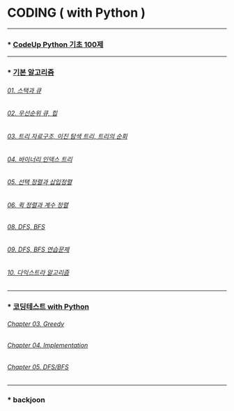 # CODING ( with Python )
---
### * [CodeUp Python 기초 100제](https://github.com/ejcho3792/Algorithm/tree/master/CodeUp)   
---   
### * [기본 알고리즘](https://github.com/ejcho3792/Algorithm/tree/master/algorithm_basic)
###### [01. 스택과 큐](https://github.com/ejcho3792/Algorithm/blob/master/algorithm_basic/AB01_stack_queue.ipynb)   
###### [02. 우선순위 큐, 힙](https://github.com/ejcho3792/Algorithm/blob/master/algorithm_basic/AB02_stack_que.ipynb)   
###### [03. 트리 자료구조, 이진 탐색 트리, 트리의 순회](https://github.com/ejcho3792/Algorithm/blob/master/algorithm_basic/AB03_tree.ipynb)   
###### [04. 바이너리 인덱스 트리](https://github.com/ejcho3792/Algorithm/blob/master/algorithm_basic/AB04_binary_indexed_tree.ipynb)   
###### [05. 선택 정렬과 삽입정렬](https://github.com/ejcho3792/Algorithm/blob/master/algorithm_basic/AB05_sorting.ipynb)   
###### [06. 퀵 정렬과 계수 정렬](https://github.com/ejcho3792/Algorithm/blob/master/algorithm_basic/AB06_sorting2.ipynb)   
###### [08. DFS, BFS](https://github.com/ejcho3792/Algorithm/blob/master/algorithm_basic/AB08_dfs_bfs.ipynb)   
###### [09. DFS, BFS 연습문제](https://github.com/ejcho3792/Algorithm/blob/master/algorithm_basic/AB09_dfs_bfs_exe.ipynb)   
###### [10. 다익스트라 알고리즘](https://github.com/ejcho3792/Algorithm/blob/master/algorithm_basic/AB10_dijkstra.ipynb)   









---   

### * [코딩테스트 with Python](https://github.com/ejcho3792/Algorithm/tree/master/coding_test_with_python#coding-test-with-python)   
###### [Chapter 03. Greedy](https://github.com/ejcho3792/Algorithm/tree/master/coding_test_with_python#chapter-03-greedy)   
###### [Chapter 04. Implementation](https://github.com/ejcho3792/Algorithm/tree/master/coding_test_with_python#chapter-04-implementation)   
###### [Chapter 05. DFS/BFS](https://github.com/ejcho3792/Algorithm/tree/master/coding_test_with_python#chapter-05-dfsbfs)   















---   
### * backjoon   



